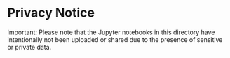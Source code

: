 # Privacy Notice

Important: Please note that the Jupyter notebooks in this directory have intentionally not been uploaded or shared due to the presence of sensitive or private data.